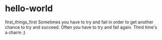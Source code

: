 # hello-world
first_things_first
Sometimes you have to try and fail in order to get another chance to try and succeed.
Often you have to try and fail again.
Third time's a charm ;)
